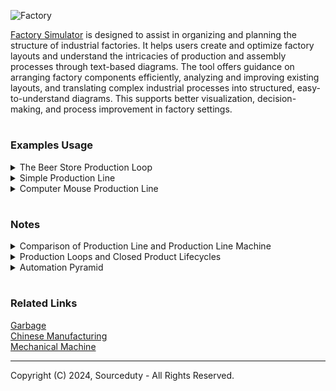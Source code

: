 ![Factory](https://github.com/sourceduty/Factory_Simulator/assets/123030236/e53ad148-7229-456f-9702-cd53bce6e110)

[Factory Simulator](https://chat.openai.com/g/g-tYRlt7b2g-factory-simulator) is designed to assist in organizing and planning the structure of industrial factories. It helps users create and optimize factory layouts and understand the intricacies of production and assembly processes through text-based diagrams. The tool offers guidance on arranging factory components efficiently, analyzing and improving existing layouts, and translating complex industrial processes into structured, easy-to-understand diagrams. This supports better visualization, decision-making, and process improvement in factory settings.

#
### Examples Usage

<details><summary>The Beer Store Production Loop</summary>
<br>

The Beer Store production loop incorporates a sustainable approach by integrating the return, inspection, and reuse or recycling of glass bottles. This process begins with the collection of returned bottles, which are then subjected to a rigorous inspection and sorting process. Reusable bottles are washed, sterilized, and re-entered into the beer bottling line, effectively reducing the demand for new glass production and minimizing waste. Bottles that fail the quality inspection are not discarded; instead, they are processed in a material recycling stream where they are converted back into raw glass material. This recycled glass then re-enters the production loop, either being formed into new bottles or utilized in other glass products. This circular production system not only ensures the efficient use of resources but also lessens the environmental impact by cutting down on waste and the need for new raw materials. The entire process is tightly integrated, from brewing and bottling to distribution, ensuring a consistent and sustainable operation that supports both environmental objectives and the business's bottom line.

```
                             +--------------------------------------+
                             |                                      |
                             |       Returned Bottle Collection     |
                             |                                      |
                             +-------------------+------------------+
                                                 |
                                                 v
                                  +--------------+--------------+
                                  |   Bottle Inspection &       |
                                  |     Sorting Process         |
                                  +--------------+--------------+
                                                 |
                                                 v
                              (Reusable)        / \       (Recycling)
                            +---------+        /   \         +---------+
                            |         |       /     \        |         |
                            | Bottle  |     /       \       | Material |
                            | Washing |<---+         +----->| Recycle  |
                            | &       |       Fail          | Process  |
                            | Reuse   |                     |         |
                            |         |                     |         |
                            +---------+                     +---------+
                                  |                                |
                                  |                                |
                                  v                                v
+---------+------------+   +-----+-----+                 +---------+---------+
|  Glass Manufacturing  |   |  Raw Material Input  |     |  Glass Manufacturing  |
+----------+------------+   +----------+------------+     +----------+-----------+
           |                             |                             |
           v                             v                             v
+----------+------------+   +----------+------------+   +----------+------------+
|  Bottle Washing &     |   |  Bottle Washing &     |   |  Bottle Washing &     |
|     Sterilization     |   |     Sterilization     |   |     Sterilization     |
+----------+------------+   +----------+------------+   +----------+------------+
           |                             |                             |
           v                             v                             v
+----------+------------+   +----------+------------+   +----------+------------+
|   Beer Brewing and    |   |   Beer Brewing and    |   |   Beer Brewing and    |
|     Mixing Process    |   |     Mixing Process    |   |     Mixing Process    |
+----------+------------+   +----------+------------+   +----------+------------+
           |                             |                             |
           v                             v                             v
+----------+------------+   +----------+------------+   +----------+------------+
|   Beer Bottling &     |   |   Beer Bottling &     |   |   Beer Bottling &     |
|      Capping          |   |      Capping          |   |      Capping          |
+----------+------------+   +----------+------------+   +----------+------------+
           |                             |                             |
           v                             v                             v
+----------+------------+   +----------+------------+   +----------+------------+
|  Labeling & Packaging |   |  Labeling & Packaging |   |  Labeling & Packaging |
+----------+------------+   +----------+------------+   +----------+------------+
           |                             |                             |
           v                             v                             v
+----------+------------+   +----------+------------+   +----------+------------+
|   Quality Control     |   |   Quality Control     |   |   Quality Control     |
+----------+------------+   +----------+------------+   +----------+------------+
           |                             |                             |
           v                             v                             v
+----------+------------+   +----------+------------+   +----------+------------+
|    Distribution       |   |    Distribution       |   |    Distribution       |
+-----------------------+   +-----------------------+   +-----------------------+
```

<br>    
</details>

<details><summary>Simple Production Line</summary>
<br>

Below is an example of a simple production line for assembling a small electronic device, such as a smartphone. This diagram will illustrate the flow from receiving raw materials to the final packaging stage using plain text symbols and structure.

```
+-------------------+    +-------------------+    +-------------------+    +-------------------+    +-------------------+
| 1. Raw Material   | -> | 2. Component      | -> | 3. Assembly        | -> | 4. Quality        | -> | 5. Packaging      |
|   Storage         |    |   Preparation     |    |   Station          |    |   Control         |    |   and Shipping    |
+-------------------+    +-------------------+    +-------------------+    +-------------------+    +-------------------+
        |                     |                        |                        |                        |
        |                     |                        |                        |                        |
        v                     v                        v                        v                        v
+-------------------+    +-------------------+    +-------------------+    +-------------------+    +-------------------+
| - Warehouse for   |    | - SMD placement   |    | - Manual or       |    | - Visual and      |    | - Final product   |
|   storing         |    | - Soldering       |    |   automated       |    |   functional      |    |   boxing         |
|   components      |    | - PCB testing     |    |   assembly of     |    |   inspections     |    | - Labeling and   |
| - FIFO system     |    |                   |    |   components      |    | - Testing         |    |   barcoding      |
|                   |    |                   |    | - Integration of  |    |   equipment       |    | - Ready for      |
|                   |    |                   |    |   software        |    |                   |    |   distribution   |
+-------------------+    +-------------------+    +-------------------+    +-------------------+    +-------------------+
```

1. Raw Material Storage: This is the starting point where all necessary components and raw materials are stored. Using a First In, First Out (FIFO) system ensures that older stock is used first to prevent material aging.

2. Component Preparation: Components are prepared for assembly. This includes SMD (Surface-Mount Device) placements, soldering on printed circuit boards (PCBs), and initial testing to ensure functionality before assembly.

3. Assembly Station: Components and electronics are assembled together, either manually or with automated machinery. Software might be integrated during or after this stage.

4. Quality Control: After assembly, each unit undergoes thorough visual and functional testing to ensure that it meets the required specifications and quality standards.

5. Packaging and Shipping: Finally, the products are packaged, labeled, and prepared for distribution. Packaging also includes safety checks to ensure products are securely packed to avoid damage during transport.

This layout aims to provide a clear, streamlined workflow for the production of electronic devices, optimizing each stage for efficiency and quality control.

<br>    
</details>

<details><summary>Computer Mouse Production Line</summary>
<br>

Below is a simple text-based diagram representing a production line for manufacturing a computer mouse. This line includes the main stages such as parts fabrication, assembly, testing, and packaging.

```
+------------------+    +------------------+    +---------------+    +-------------------+    +---------------+
| Parts Fabrication | -> | Assembly Station | -> | Quality Test  | -> | Packaging Station | -> | Final Product |
+------------------+    +------------------+    +---------------+    +-------------------+    +---------------+
         |                          |                     |                    |                      |
         |                          |                     |                    |                      |
+------------------+         +-----------------+    +---------------+     +-------------------+    +---------------+
| Circuit Board Mfg |         | Component Assy |    | Testing Setup |     | Boxing & Labeling |    | Computer Mouse |
+------------------+         +-----------------+    +---------------+     +-------------------+    +---------------+
         |                          |                     |                    |                      |
         |                          |                     |                    |                      |
+------------------+         +-----------------+    +---------------+     +-------------------+    +---------------+
| Plastic Molding  |         | Screw & Clip    |    | Functionality |     | Quality Check     |    | Shipping      |
| for Body & Parts |         | Fitting         |    | & Click Tests |     | Before Boxing     |    |               |
+------------------+         +-----------------+    +---------------+     +-------------------+    +---------------+

```

Breakdown of the Production Line Stages:

1. Parts Fabrication:

Circuit Board Manufacturing: Electronic circuits are printed and components like chips are mounted.

Plastic Molding for Body and Components: All plastic parts including the body, buttons, and scroll wheel are molded.

2. Assembly Station:

Assembling Components: Circuit board, scroll wheel, buttons, and other internal mechanisms are assembled within the plastic body.

Screw and Clip Fitting: The body parts are screwed or clipped together to enclose all internal components securely.

3. Quality Test:

Testing Device Setup: Each assembled mouse is connected to a test device to check circuit connections and initial functionality.

Functionality and Click Test: All buttons and the scroll wheel are tested for responsiveness and durability.

4. Packaging Station:

Boxing and Labeling: Each tested and approved mouse is placed in its packaging along with user manuals and warranty information.

Quality Check Before Box: Final visual and functional checks are made before the product is sealed in its packaging.

5. Final Product:

Computer Mouse: The finished, packaged product ready for distribution and sale.

Shipping: Packaged products are shipped to distributors or directly to consumers.

This layout focuses on a streamlined flow from component fabrication through to final shipping, ensuring quality checks and efficient assembly processes.

<br>    
</details>

#
### Notes

<details><summary>Comparison of Production Line and Production Line Machine</summary>
<br>

In the multi-machine production line, each step of the process is handled by a different machine. This separation can make maintenance and updating processes easier, as each machine can be optimized or replaced independently. It also allows for simultaneous processing of multiple batches in different stages, which can increase throughput.

```
Input --> | Machine A | -- > | Machine B | -- > | Machine C | --> Output
           (Cutting)           (Molding)         (Assembly)
```

In contrast, the single production line machine integrates all processes into one unit. This compactness saves space and might reduce transition times between processes. However, it can lead to higher initial costs and complexity in maintenance. If one part of the machine encounters an issue, it could halt the entire production process.

```
Input --> | Combined Machine | --> Output
            (Cutting, Molding, Assembly)
```

Deciding between a production line with multiple machines or a single machine that combines all processes depends largely on the specific needs of the production. For larger operations with variable products, a multi-machine production line provides flexibility and scalability. For smaller operations or those with limited space and uniform products, a combined machine might be more efficient and cost-effective. 

- Multi-Machine Production Line: Best for flexibility, scalability, and simultaneous multiple batch processing. 
- Single Production Line Machine: Best for space-saving, potentially lower transition times, but higher risks in maintenance and operation disruptions.

<br>    
</details>

<details><summary>Production Loops and Closed Product Lifecycles</summary>
<br>

### Production Loop

The concept of a "production loop" is less traditional and typically refers to a more flexible manufacturing system. It could be a literal loop, where products move in a circular or looped pathway allowing for continuous production and easier integration of changes or modifications in the production process. Alternatively, it could metaphorically suggest a system that incorporates feedback and continuous improvement within the production cycle. This method is advantageous in scenarios that require:

- Greater flexibility to adapt to changes in product design or process
- Integration of quality control and continuous improvement processes directly into the production flow
- Reduction in waste and inefficiencies by reusing materials and components within the loop
- Enhanced ability to customize products

Production loops are particularly useful in industries where products need to be adapted frequently or where there is a strong emphasis on sustainability and minimizing waste.

### Comparison

The key differences between these systems largely hinge on their adaptability, efficiency, and suitability to specific types of production:

- Efficiency: Production lines are generally more efficient for high-volume, standardized product output. Production loops offer efficiency in resource use and adaptability.
- Flexibility: Production loops are more adaptable to changes in design, process, or material use. Production lines require a significant overhaul to change the production setup.
- Customization: Production loops better support customization and small-batch production runs compared to production lines, which are optimized for uniformity.

Choosing between a production line and a production loop depends on the specific needs of the manufacturing process, including the scale of production, the need for customization, and the importance of flexibility versus efficiency.

### Closed Product Lifecycles

Closed product lifecycles aren't always possible because as some companies grow, they stop producing their products, change materials, or change their business operations. Some products have to be single-use, like medication containers, food packaging, glass, pressure tanks, and consumer electronics. Returning product garbage to the original producer of a product might not always be possible because of the consumer's decisions, product scarcity, and product value.

<br>    
</details>

<details><summary>Automation Pyramid</summary>
<br>

The Automation Pyramid is a structured framework used to visualize the different layers of automation within a manufacturing environment. Starting from the bottom, Level 0 consists of field devices like sensors and actuators that directly interact with the production processes. Moving up, Level 1 involves basic controls through Programmable Logic Controllers (PLCs) which manage specific machines or processes. Level 2 extends this control through a more integrated approach using PLCs and Distributed Control Systems (DCS) to synchronize operations across several machines. At Level 3, supervisory control systems provide crucial interfaces for human operators, offering real-time operational data and control capabilities. The fourth level focuses on operations management, utilizing Manufacturing Execution Systems (MES) to optimize production schedules, manage inventory, and ensure quality. The apex of the pyramid, Level 5, integrates all operational data into Enterprise Resource Planning (ERP) systems, facilitating broad strategic management across the entire organization. This pyramid effectively illustrates how data and control flow upward through increasingly sophisticated systems, enabling comprehensive and integrated factory automation.

```
                                  ┌────────────┐
                                  │ Level 5:   │
                                  │ Enterprise │
                                  │ Management │
                                  └────────────┘
                                         │
                                         ▼
                                  ┌────────────┐
                                  │ Level 4:   │
                                  │ Operations │
                                  │ Management │
                                  └────────────┘
                                         │
                                         ▼
                                  ┌────────────┐
                                  │ Level 3:   │
                                  │ Supervisory│
                                  │ Control    │
                                  └────────────┘
                                         │
                                         ▼
                                  ┌────────────┐
                                  │ Level 2:   │
                                  │ Control    │
                                  │ (PLCs/DCS) │
                                  └────────────┘
                                         │
                                         ▼
                                  ┌────────────┐
                                  │ Level 1:   │
                                  │ Sensing &  │
                                  │ Actuation  │
                                  └────────────┘
                                         │
                                         ▼
                                  ┌────────────┐
                                  │ Level 0:   │
                                  │ Field      │
                                  │ Devices    │
                                  └────────────┘

```

<br>    
</details>

#
### Related Links

[Garbage](https://github.com/sourceduty/Garbage)
<br>
[Chinese Manufacturing](https://github.com/sourceduty/Chinese_Manufacturing)
<br>
[Mechanical Machine](https://chat.openai.com/g/g-tDh9fIgp2-mechanical-machine)

***
Copyright (C) 2024, Sourceduty - All Rights Reserved.
